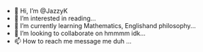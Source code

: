 - 👋 Hi, I’m @JazzyK
- 👀 I’m interested in reading...
- 🌱 I’m currently learning Mathematics, Englishand philosophy...
- 💞️ I’m looking to collaborate on hmmmm idk...
- 📫 How to reach me message me duh ...

<!---
Ainsleyw1/Ainsleyw1 is a ✨ special ✨ repository because its `README.md` (this file) appears on your GitHub profile.
You can click the Preview link to take a look at your changes.
--->
